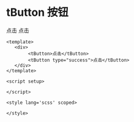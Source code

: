 # tButton 按钮

<tButton>点击</tButton>
<tButton type="success">点击</tButton>

```vue
<template>
   <div>
        <tButton>点击</tButton>
        <tButton type="success">点击</tButton>
   </div>
</template>

<script setup>

</script>

<style lang='scss' scoped>

</style>
```